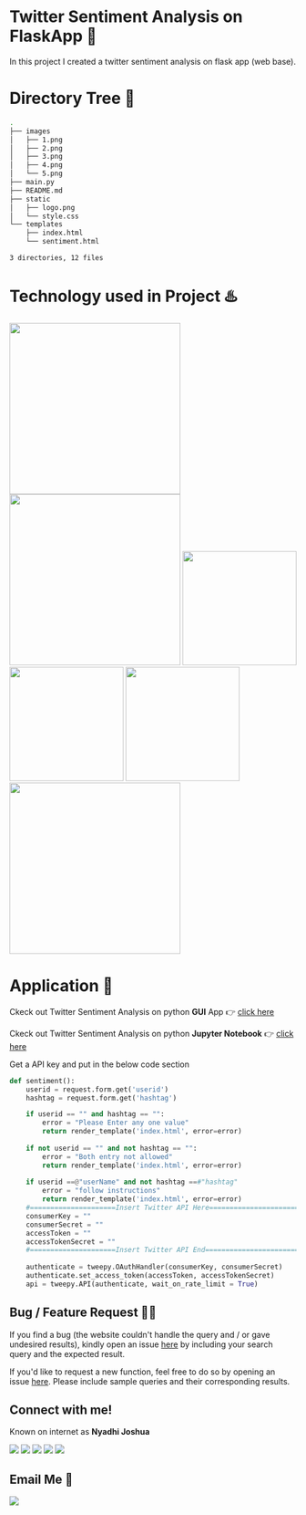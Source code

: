 # Twitter Sentiment Analysis on FlaskApp :notebook:
In this project I created a twitter sentiment analysis on flask app (web base).

# Directory Tree :cactus:
```bash
.
├── images
│   ├── 1.png
│   ├── 2.png
│   ├── 3.png
│   ├── 4.png
│   └── 5.png
├── main.py
├── README.md
├── static
│   ├── logo.png
│   └── style.css
└── templates
    ├── index.html
    └── sentiment.html

3 directories, 12 files
```

# Technology used in Project :hotsprings:
<img target="_blank" src="https://github.com/joshua/technology/blob/master/Flask.png" width="300">     <img target="_blank" src="https://github.com/joshua/technology/blob/master/pandas.png" width="300">    <img target="_blank" src="https://github.com/joshua/technology/blob/master/numpy.png" width="200">      <img target="_blank" src="https://github.com/joshua/technology/blob/master/tweepy.webp" width="200">     <img target="_blank" src="https://github.com/joshua/technology/blob/master/textblob.png" width="200">    <img target="_blank" src="https://github.com/joshua/technology/blob/master/wordcloud.png" width="300">

# Application :loudspeaker:
Ckeck out Twitter Sentiment Analysis on python **GUI** App :point_right: [click here](https://github.com/joshua/Twitter-Sentiment-Analysis-on-Python-GUI)

Ckeck out Twitter Sentiment Analysis on python **Jupyter Notebook** :point_right: [click here](https://github.com/nyadhi02)

Get a API key and put in the below code section
```python
def sentiment():
    userid = request.form.get('userid')
    hashtag = request.form.get('hashtag')

    if userid == "" and hashtag == "":
        error = "Please Enter any one value"
        return render_template('index.html', error=error)
    
    if not userid == "" and not hashtag == "":
        error = "Both entry not allowed"
        return render_template('index.html', error=error)
        
    if userid ==@"userName" and not hashtag ==#"hashtag"
        error = "follow instructions"
        return render_template('index.html', error=error)
    #=====================Insert Twitter API Here==========================
    consumerKey = ""
    consumerSecret = ""
    accessToken = ""
    accessTokenSecret = ""
    #=====================Insert Twitter API End===========================
    
    authenticate = tweepy.OAuthHandler(consumerKey, consumerSecret)
    authenticate.set_access_token(accessToken, accessTokenSecret)
    api = tweepy.API(authenticate, wait_on_rate_limit = True)
   ```


## Bug / Feature Request :man_technologist:
If you find a bug (the website couldn't handle the query and / or gave undesired results), kindly open an issue [here](https://github.com/joshua/Twitter-Sentiment-Analysis-on-Flask-App/issues/new) by including your search query and the expected result.

If you'd like to request a new function, feel free to do so by opening an issue [here](https://github.com/joshua/Twitter-Sentiment-Analysis-on-Flask-App/issues/new). Please include sample queries and their corresponding results.

## Connect with me! 
Known on internet as **Nyadhi Joshua**

[![][I_LinkedIn]][LinkedIn]  [![][I_Github]][Github] [![][I_Twitter]][Twitter] [![][I_Telegram]][Telegram] [![][I_Instagram]][Instagram] 

## Email Me :e-mail:

[![][I_Email]][E-mail]

[LinkedIn]: https://www.linkedin.com/feed
[Github]: https://github.com/nyadhi02
[Twitter]: https://twitter.com/@alex80534146
[Telegram]: https://t.me/yogeshnile
[Instagram]:https://www.instagram.com/direct/new
[E-mail]: nyadhi.omondi@s.karu.ac.ke


[I_LinkedIn]: https://img.icons8.com/bubbles/100/000000/linkedin.png
[I_Github]: https://img.icons8.com/bubbles/100/000000/github.png
[I_Twitter]: https://img.icons8.com/bubbles/100/000000/twitter.png
[I_Telegram]: https://img.icons8.com/bubbles/100/000000/telegram-app.png
[I_Instagram]: https://img.icons8.com/bubbles/100/000000/instagram-new.png
[I_Email]: https://img.icons8.com/bubbles/100/000000/secured-letter.png

